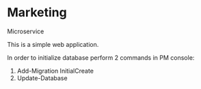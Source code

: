 # Marketing
Microservice

This is a simple web application.

In order to initialize database perform 2 commands in PM console:

1. Add-Migration InitialCreate
2. Update-Database
